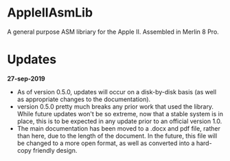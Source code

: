 # AppleIIAsmLib

A general purpose ASM libriary for the Apple II. Assembled in Merlin 8 Pro.

# Updates

__27-sep-2019__

- As of version 0.5.0, updates will occur on a disk-by-disk basis (as well as appropriate changes to the documentation). 
- version 0.5.0 pretty much breaks any prior work that used the library. While future updates won't be so extreme, now that a stable system is in place, this is to be expected in any update prior to an official version 1.0.
- The main documentation has been moved to a .docx and pdf file, rather than here, due to the length of the document. In the future, this file will be changed to a more open format, as well as converted into a hard-copy friendly design.
